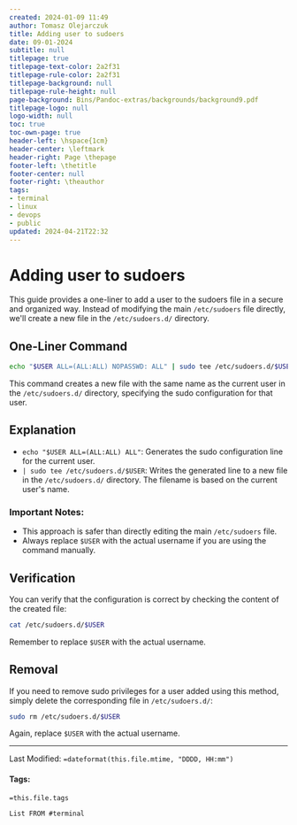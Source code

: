 ```yaml
---
created: 2024-01-09 11:49
author: Tomasz Olejarczuk
title: Adding user to sudoers
date: 09-01-2024
subtitle: null
titlepage: true
titlepage-text-color: 2a2f31
titlepage-rule-color: 2a2f31
titlepage-background: null
titlepage-rule-height: null
page-background: Bins/Pandoc-extras/backgrounds/background9.pdf
titlepage-logo: null
logo-width: null
toc: true
toc-own-page: true
header-left: \hspace{1cm}
header-center: \leftmark
header-right: Page \thepage
footer-left: \thetitle
footer-center: null
footer-right: \theauthor
tags:
- terminal
- linux
- devops
- public
updated: 2024-04-21T22:32
---
```


# Adding user to sudoers

This guide provides a one-liner to add a user to the sudoers file in a secure and organized way. Instead of modifying the main `/etc/sudoers` file directly, we'll create a new file in the `/etc/sudoers.d/` directory.

## One-Liner Command

````bash
echo "$USER ALL=(ALL:ALL) NOPASSWD: ALL" | sudo tee /etc/sudoers.d/$USER
````

This command creates a new file with the same name as the current user in the `/etc/sudoers.d/` directory, specifying the sudo configuration for that user.

## Explanation

* `echo "$USER ALL=(ALL:ALL) ALL"`: Generates the sudo configuration line for the current user.
* `| sudo tee /etc/sudoers.d/$USER`: Writes the generated line to a new file in the `/etc/sudoers.d/` directory. The filename is based on the current user's name.

### Important Notes:

* This approach is safer than directly editing the main `/etc/sudoers` file.
* Always replace `$USER` with the actual username if you are using the command manually.

## Verification

You can verify that the configuration is correct by checking the content of the created file:

````bash
cat /etc/sudoers.d/$USER
````

Remember to replace `$USER` with the actual username.

## Removal

If you need to remove sudo privileges for a user added using this method, simply delete the corresponding file in `/etc/sudoers.d/`:

````bash
sudo rm /etc/sudoers.d/$USER
````

Again, replace `$USER` with the actual username.

---

Last Modified: `=dateformat(this.file.mtime, "DDDD, HH:mm")`

#### Tags:

`=this.file.tags`

````dataview
List FROM #terminal 
````
